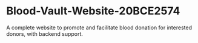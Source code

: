 # Blood-Vault-Website-20BCE2574
A complete website to promote and facilitate blood donation for interested donors, with backend support.
